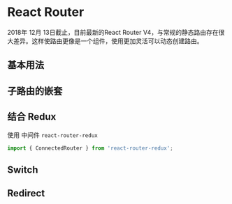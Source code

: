 # React Router

2018年 12月 13日截止，目前最新的React Router V4，与常规的静态路由存在很大差异。这样使路由更像是一个组件，使用更加灵活可以动态创建路由。

## 基本用法

## 子路由的嵌套

## 结合 Redux 

使用 中间件 `react-router-redux`

```js
import { ConnectedRouter } from 'react-router-redux';


```
## Switch

## Redirect
